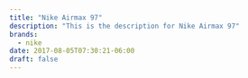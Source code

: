 ```yaml
---
title: "Nike Airmax 97"
description: "This is the description for Nike Airmax 97"
brands:
  - nike
date: 2017-08-05T07:30:21-06:00
draft: false
---
```

